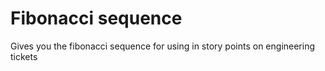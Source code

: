 # Fibonacci sequence

Gives you the fibonacci sequence for using in story points on engineering tickets